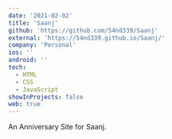 ```yaml
---
date: '2021-02-02'
title: 'Saanj'
github: 'https://github.com/54nd339/Saanj'
external: 'https://54nd339.github.io/Saanj/'
company: 'Personal'
ios: ''
android: ''
tech:
  - HTML
  - CSS
  - JavaScript
showInProjects: false
web: true
---
```

An Anniversary Site for Saanj.
